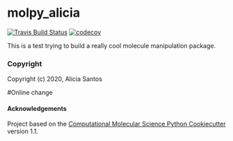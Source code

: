 molpy_alicia
==============================
[//]: # (Badges)
[![Travis Build Status](https://travis-ci.com/REPLACE_WITH_OWNER_ACCOUNT/molpy_alicia.svg?branch=master)](https://travis-ci.com/REPLACE_WITH_OWNER_ACCOUNT/molpy_alicia)
[![codecov](https://codecov.io/gh/REPLACE_WITH_OWNER_ACCOUNT/molpy_alicia/branch/master/graph/badge.svg)](https://codecov.io/gh/REPLACE_WITH_OWNER_ACCOUNT/molpy_alicia/branch/master)

This is a test trying to build a really cool molecule manipulation package.
  
### Copyright

Copyright (c) 2020, Alicia Santos

#Online change
#### Acknowledgements

Project based on the
[Computational Molecular Science Python Cookiecutter](https://github.com/molssi/cookiecutter-cms) version 1.1.
